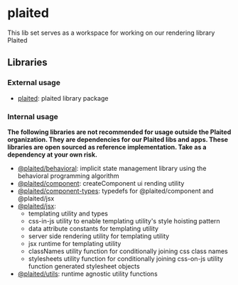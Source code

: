 # plaited

This lib set serves as a workspace for working on our rendering library Plaited

## Libraries

### External usage

- [plaited](plaited/README.md): plaited library package


### Internal usage

**The following libraries are not recommended for usage outside the Plaited organization. They are dependencies for our Plaited libs and apps. These libraries are open sourced as reference implementation. Take as a dependency at your own risk.**

- [@plaited/behavioral](behavioral/README.md): implicit state management
  library using the behavioral programming algorithm
- [@plaited/component](component/README.md): createComponent ui rending utility
- [@plaited/component-types](component/README.md): typedefs for @plaited/component and @plaited/jsx
- [@plaited/jsx](jsx/README.md):
  - templating utility and types
  - css-in-js utility to enable templating utility's style hoisting pattern
  - data attribute constants for templating utility
  - server side rendering utility for templating utility
  - jsx runtime for templating utility
  - classNames utility function for conditionally joining css class names
  - stylesheets utility function for conditionally joining css-on-js utility function generated stylesheet objects
- [@plaited/utils](utils/README.md): runtime agnostic utility functions